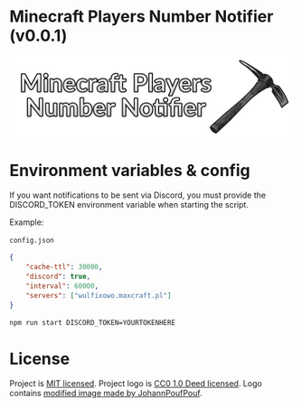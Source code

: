 # Minecraft Players Number Notifier (v0.0.1)

![Minecraft Players Number Notifier logo](logo.png?raw=true)

# Environment variables & config

If you want notifications to be sent via Discord, you must provide the DISCORD_TOKEN environment variable when starting the script.

Example:

`config.json`
```json
{
    "cache-ttl": 30000,
    "discord": true,
    "interval": 60000,
    "servers": ["wulfixowo.maxcraft.pl"]
}
```

```bash
npm run start DISCORD_TOKEN=YOURTOKENHERE
```

# License

Project is [MIT licensed](LICENSE).
Project logo is [CC0 1.0 Deed licensed](https://creativecommons.org/publicdomain/zero/1.0/deed.en). Logo contains [modified image made by JohannPoufPouf](https://openverse.org/image/93f54523-5ce1-469a-9cf6-531f0ca8b6ea).